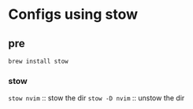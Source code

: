 # Configs using stow
## pre
`brew install stow`

### stow
`stow nvim` :: stow the dir
`stow -D nvim` :: unstow the dir
